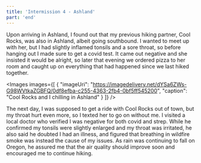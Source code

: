 ```yaml
---
title: 'Intermission 4 - Ashland'
part: 'end'
---
```


<script lang="ts">
import Images from '$lib/components/Images.svelte';
</script>

Upon arriving in Ashland, I found out that my previous hiking partner, Cool Rocks, was also in Ashland, albeit going
southbound. I wanted to meet up with her, but I had slightly inflamed tonsils and a sore throat, so before hanging out I
made sure to get a covid test. It came out negative and she insisted it would be alright, so later that evening we
ordered pizza to her room and caught up on everything that had happened since we last hiked together.

<Images images={[
{
"imageUri": "https://imagedelivery.net/dYSa6ZWs-G98WVtkaZGBFQ/0df8efba-c255-4363-2fb4-0bf5ff545200",
"caption": "Cool Rocks and I chilling in Ashland"
}
]} />

The next day, I was supposed to get a ride with Cool Rocks out of town, but my throat hurt even more, so I texted her to
go on without me. I visited a local doctor who verified I was negative for both covid and strep. While he confirmed my
tonsils were slightly enlarged and my throat was irritated, he also said he doubted I had an illness, and figured that
breathing in wildfire smoke was instead the cause of my issues. As rain was continuing to fall on Oregon, he assured me
that the air quality should improve soon and encouraged me to continue hiking.
